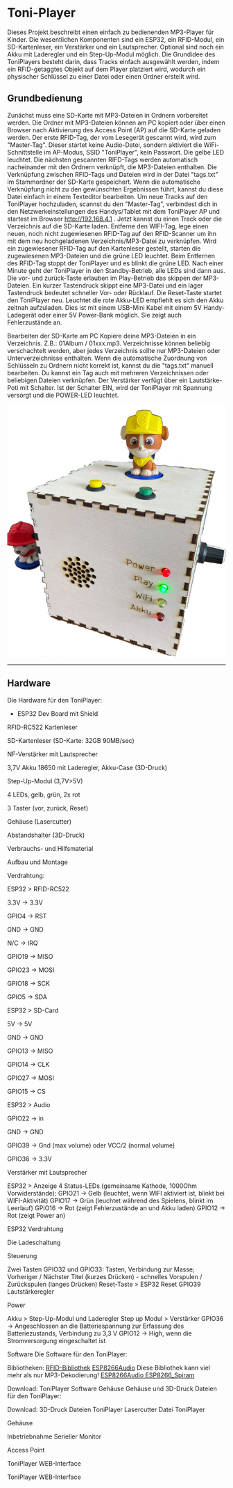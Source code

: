 # Toni-Player

Dieses Projekt beschreibt einen einfach zu bedienenden MP3-Player für Kinder. Die wesentlichen Komponenten sind ein ESP32, ein RFID-Modul, ein SD-Kartenleser, ein Verstärker und ein Lautsprecher. Optional sind noch ein Akku mit Laderegler und ein Step-Up-Modul möglich. Die Grundidee des ToniPlayers besteht darin, dass Tracks einfach ausgewählt werden, indem ein RFID-getaggtes Objekt auf dem Player platziert wird, wodurch ein physischer Schlüssel zu einer Datei oder einen Ordner erstellt wird.

## Grundbedienung
Zunächst muss eine SD-Karte mit MP3-Dateien in Ordnern vorbereitet werden. Die Ordner mit MP3-Dateien können am PC kopiert oder über einen Browser nach Aktivierung des Access Point (AP) auf die SD-Karte geladen werden. Der erste RFID-Tag, der vom Lesegerät gescannt wird, wird zum "Master-Tag". Dieser startet keine Audio-Datei, sondern aktiviert die WiFi-Schnittstelle im AP-Modus, SSID "ToniPlayer", kein Passwort. Die gelbe LED leuchtet. Die nächsten gescannten RIFD-Tags werden automatisch nacheinander mit den Ordnern verknüpft, die MP3-Dateien enthalten. Die Verknüpfung zwischen RFID-Tags und Dateien wird in der Datei "tags.txt" im Stammordner der SD-Karte gespeichert. Wenn die automatische Verknüpfung nicht zu den gewünschten Ergebnissen führt, kannst du diese Datei einfach in einem Texteditor bearbeiten. Um neue Tracks auf den ToniPlayer hochzuladen, scannst du den "Master-Tag", verbindest dich in den Netzwerkeinstellungen des Handys/Tablet mit dem ToniPlayer AP und startest im Browser http://192.168.4.1 . Jetzt kannst du einen Track oder die Verzeichnis auf die SD-Karte laden. Entferne den WIFI-Tag, lege einen neuen, noch nicht zugewiesenen RFID-Tag auf den RFID-Scanner um ihn mit dem neu hochgeladenen Verzeichnis/MP3-Datei zu verknüpfen. Wird ein zugewiesener RFID-Tag auf den Kartenleser gestellt, starten die zugewiesenen MP3-Dateien und die grüne LED leuchtet. Beim Entfernen des RFID-Tag stoppt der ToniPlayer und es blinkt die grüne LED. Nach einer Minute geht der ToniPlayer in den Standby-Betrieb, alle LEDs sind dann aus. Die vor- und zurück-Taste erlauben im Play-Betrieb das skippen der MP3-Dateien. Ein kurzer Tastendruck skippt eine MP3-Datei und ein lager Tastendruck bedeutet schneller Vor- oder Rücklauf. Die Reset-Taste startet den ToniPlayer neu. Leuchtet die rote Akku-LED empfiehlt es sich den Akku zeitnah aufzuladen. Dies ist mit einem USB-Mini Kabel mit einem 5V Handy-Ladegerät oder einer 5V Power-Bank möglich. Sie zeigt auch Fehlerzustände an.

Bearbeiten der SD-Karte am PC
Kopiere deine MP3-Dateien in ein Verzeichnis. Z.B.: 01Album / 01xxx.mp3. Verzeichnisse können beliebig verschachtelt werden, aber jedes Verzeichnis sollte nur MP3-Dateien oder Unterverzeichnisse enthalten. Wenn die automatische Zuordnung von Schlüsseln zu Ordnern nicht korrekt ist, kannst du die "tags.txt" manuell bearbeiten. Du kannst ein Tag auch mit mehreren Verzeichnissen oder beliebigen Dateien verknüpfen. Der Verstärker verfügt über ein Lautstärke-Poti mit Schalter. Ist der Schalter EIN, wird der ToniPlayer mit Spannung versorgt und die POWER-LED leuchtet.



![Der ToniPlayer](https://github.com/frankyhub/Toni-Player/blob/main/pic/ToniPlayer.png)


---

## Hardware
Die Hardware für den ToniPlayer:

+ ESP32 Dev Board mit Shield

RFID-RC522 Kartenleser

SD-Kartenleser (SD-Karte: 32GB 90MB/sec)

NF-Verstärker mit Lautsprecher

3,7V Akku 18650 mit Laderegler, Akku-Case (3D-Druck)

Step-Up-Modul (3,7V>5V)

4 LEDs, gelb, grün, 2x rot

3 Taster (vor, zurück, Reset)

Gehäuse (Lasercutter)

Abstandshalter (3D-Druck)

Verbrauchs- und Hilfsmaterial

Aufbau und Montage


Verdrahtung:

ESP32 > RFID-RC522

3.3V -> 3.3V

GPIO4 -> RST

GND -> GND

N/C -> IRQ

GPIO19 -> MISO

GPIO23 -> MOSI

GPIO18 -> SCK

GPIO5 -> SDA


ESP32 > SD-Card

5V -> 5V

GND -> GND

GPIO13 -> MISO

GPIO14 -> CLK

GPIO27 -> MOSI

GPIO15 -> CS



ESP32 > Audio

GPIO22 -> in

GND -> GND

GPIO39 -> Gnd (max volume) oder VCC/2 (normal volume)

GPIO36 -> 3.3V

Verstärker mit Lautsprecher


ESP32 > Anzeige
4 Status-LEDs (gemeinsame Kathode, 1000Ohm Vorwiderstände):
GPIO21 -> Gelb (leuchtet, wenn WIFI aktiviert ist, blinkt bei WIFI-Aktivität)
GPIO17 -> Grün (leuchtet während des Spielens, blinkt im Leerlauf)
GPIO16 -> Rot (zeigt Fehlerzustände an und Akku laden)
GPIO12 -> Rot (zeigt Power an)


ESP32 Verdrahtung



Die Ladeschaltung



Steuerung

Zwei Tasten
GPIO32 und GPIO33: Tasten, Verbindung zur Masse; Vorheriger / Nächster Titel (kurzes Drücken) - schnelles Vorspulen / Zurückspulen (langes Drücken)
Reset-Taste > ESP32 Reset
GPIO39 Lautstärkeregler


Power

Akku > Step-Up-Modul und Laderegler
Step up Modul > Verstärker
GPIO36 -> Angeschlossen an die Batteriespannung zur Erfassung des Batteriezustands, Verbindung zu 3,3 V
GPIO12 -> High, wenn die Stromversorgung eingeschaltet ist


Software
Die Software für den ToniPlayer:

Bibliotheken:
[RFID-Bibliothek](https://github.com/miguelbalboa/rfid)
[ESP8266Audio](https://github.com/earlephilhower/ESP8266Audio) Diese Bibliothek kann viel mehr als nur MP3-Dekodierung!
[ESP8266Audio ESP8266_Spiram](https://github.com/Gianbacchio/ESP8266_Spiram)

Download:
ToniPlayer Software
Gehäuse
Gehäuse und 3D-Druck Dateien für den ToniPlayer:

Download:
3D-Druck Dateien ToniPlayer
Lasercutter Datei ToniPlayer


Gehäuse






Inbetriebnahme
Serieller Monitor




Access Point




ToniPlayer WEB-Interface




ToniPlayer WEB-Interface



